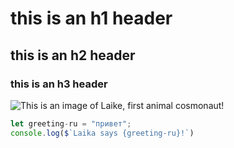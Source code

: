 # this is an h1 header
## this is an h2 header
### this is an h3 header

![This is an image of Laike, first animal cosmonaut!](https://upload.wikimedia.org/wikipedia/en/7/71/Laika_%28Soviet_dog%29.jpg)

```js
let greeting-ru = "привет";
console.log($`Laika says {greeting-ru}!`)
```
